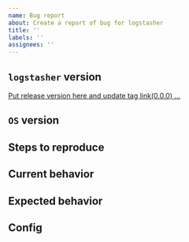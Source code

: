 ```yaml
---
name: Bug report
about: Create a report of bug for logstasher
title: ''
labels: ''
assignees: ''
---
```


## `logstasher` version
[Put release version here and update tag link(0.0.0) ...](https://github.com/zotonic/logstasher.git)

## `OS` version
<!-- Put the `OS` version ... -->

## Steps to reproduce
<!-- (Optional)Describe steps to reproduce bug ... -->

## Current behavior
<!-- Describe current behavior ... -->

## Expected behavior
<!-- Describe expected behavior ... -->

## Config
<!-- (Optional)Put configuration ... -->
